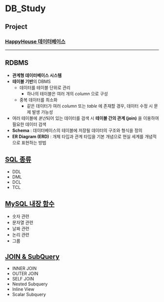 # DB_Study

## Project
### [HappyHouse 데이터베이스](https://github.com/ljiwoo59/HappyHouse_DB)

---

## RDBMS
* **관계형 데이터베이스 시스템**
* **테이블 기반**의 DBMS
  * 데이터를 테이블 단위로 관리
    * 하나의 테이블은 여러 개의 *column* 으로 구성
  * 중복 데이터를 최소화
    * 같은 데이터가 여러 *column* 또는 *table* 에 존재할 경우, 데이터 수정 시 문제 발생 가능성
* 여러 테이블에 *분산*되어 있는 데이터를 검색 시 **테이블 간의 관계 (join)** 을 이용하여 필요한 데이터 검색
* **Schema** : 데이터베이스의 테이블에 저장될 데이터의 구조와 형식을 정의
* **ER Diagram (ERD)** : 개체 타입과 관계 타입을 기본 개념으로 현실 세계를 개념적으로 표현하는 방법

## [SQL 종류](https://github.com/ljiwoo59/DB_Study/tree/master/SQL_Basics)
* DDL
* DML
* DCL
* TCL

## [MySQL 내장 함수](https://github.com/ljiwoo59/DB_Study/tree/master/MYSQL_Functions)
* 숫자 관련
* 문자열 관련
* 날짜 관련
* 논리 관련
* 그룹 

## [JOIN & SubQuery](https://github.com/ljiwoo59/DB_Study/tree/master/Join_SubQuery)
* INNER JOIN
* OUTER JOIN
* SELF JOIN
* Nested Subquery
* Inline View
* Scalar Subquery
